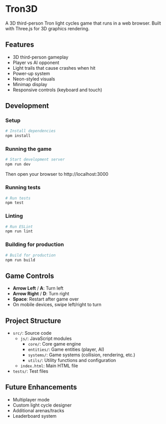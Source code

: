 # Tron3D

A 3D third-person Tron light cycles game that runs in a web browser. Built with Three.js for 3D graphics rendering.

## Features

- 3D third-person gameplay
- Player vs AI opponent
- Light trails that cause crashes when hit
- Power-up system
- Neon-styled visuals
- Minimap display
- Responsive controls (keyboard and touch)

## Development

### Setup

```bash
# Install dependencies
npm install
```

### Running the game

```bash
# Start development server
npm run dev
```

Then open your browser to http://localhost:3000

### Running tests

```bash
# Run tests
npm test
```

### Linting

```bash
# Run ESLint
npm run lint
```

### Building for production

```bash
# Build for production
npm run build
```

## Game Controls

- **Arrow Left** / **A**: Turn left
- **Arrow Right** / **D**: Turn right
- **Space**: Restart after game over
- On mobile devices, swipe left/right to turn

## Project Structure

- `src/`: Source code
  - `js/`: JavaScript modules
    - `core/`: Core game engine
    - `entities/`: Game entities (player, AI)
    - `systems/`: Game systems (collision, rendering, etc.)
    - `utils/`: Utility functions and configuration
  - `index.html`: Main HTML file
- `tests/`: Test files

## Future Enhancements

- Multiplayer mode
- Custom light cycle designer
- Additional arenas/tracks
- Leaderboard system